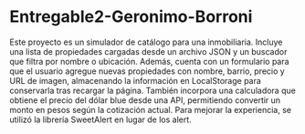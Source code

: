 # Entregable2-Geronimo-Borroni
Este proyecto es un simulador de catálogo para una inmobiliaria. Incluye una lista de propiedades cargadas desde un archivo JSON y un buscador que filtra por nombre o ubicación. Además, cuenta con un formulario para que el usuario agregue nuevas propiedades con nombre, barrio, precio y URL de imagen, almacenando la información en LocalStorage para conservarla tras recargar la página. También incorpora una calculadora que obtiene el precio del dólar blue desde una API, permitiendo convertir un monto en pesos según la cotización actual. Para mejorar la experiencia, se utilizó la librería SweetAlert en lugar de los alert.